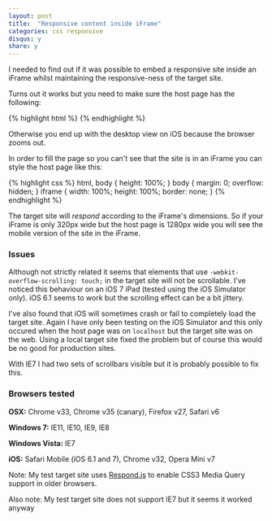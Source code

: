 ```yaml
---
layout: post
title:  "Responsive content inside iFrame"
categories: css responsive
disqus: y
share: y
---
```


I needed to find out if it was possible to embed a responsive site inside an iFrame whilst maintaining the responsive-ness of the target site.

Turns out it works but you need to make sure the host page has the following:

{% highlight html %}
    <meta name="viewport" content="width=device-width">
{% endhighlight %}

Otherwise you end up with the desktop view on iOS because the browser zooms out.

In order to fill the page so you can't see that the site is in an iFrame you can style the host page like this:

{% highlight css %}
    html, body {
        height: 100%;
    }
    body {
        margin: 0;
        overflow: hidden;
    }
    iframe {
        width: 100%;
        height: 100%;
        border: none;
    }
{% endhighlight %}

The target site will _respond_ according to the iFrame's dimensions. So if your iFrame is only 320px wide but the host page is 1280px wide you will see the mobile version of the site in the iFrame.

### Issues

Although not strictly related it seems that elements that use `-webkit-overflow-scrolling: touch;` in the target site will not be scrollable. I've noticed this behaviour on an iOS 7 iPad (tested using the iOS Simulator only). iOS 6.1 seems to work but the scrolling effect can be a bit jittery.

I've also found that iOS will sometimes crash or fail to completely load the target site. Again I have only been testing on the iOS Simulator and this only occured when the host page was on `localhost` but the target site was on the web. Using a local target site fixed the problem but of course this would be no good for production sites.

With IE7 I had two sets of scrollbars visible but it is probably possible to fix this.

### Browsers tested

**OSX:** Chrome v33, Chrome v35 (canary), Firefox v27, Safari v6

**Windows 7:** IE11, IE10, IE9, IE8

**Windows Vista:** IE7

**iOS:** Safari Mobile (iOS 6.1 and 7), Chrome v32, Opera Mini v7

Note: My test target site uses [Respond.js](https://github.com/scottjehl/Respond) to enable CSS3 Media Query support in older browsers.

Also note: My test target site does not support IE7 but it seems it worked anyway